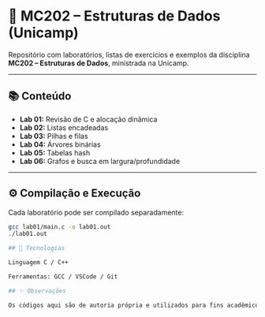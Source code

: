 # 🧠 MC202 – Estruturas de Dados (Unicamp)

Repositório com laboratórios, listas de exercícios e exemplos da disciplina **MC202 – Estruturas de Dados**, ministrada na Unicamp.

---

## 📚 Conteúdo

- **Lab 01:** Revisão de C e alocação dinâmica  
- **Lab 02:** Listas encadeadas  
- **Lab 03:** Pilhas e filas  
- **Lab 04:** Árvores binárias  
- **Lab 05:** Tabelas hash  
- **Lab 06:** Grafos e busca em largura/profundidade  

---

## ⚙️ Compilação e Execução

Cada laboratório pode ser compilado separadamente:

```bash
gcc lab01/main.c -o lab01.out
./lab01.out

## 🧩 Tecnologias

Linguagem C / C++

Ferramentas: GCC / VSCode / Git

## ✨ Observações

Os códigos aqui são de autoria própria e utilizados para fins acadêmicos e de estudo da disciplina MC202 (Unicamp).
